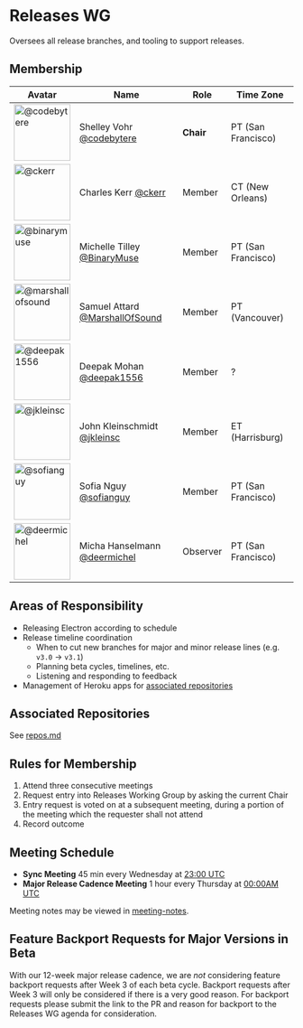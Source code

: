 # Releases WG

Oversees all release branches, and tooling to support releases.

## Membership

| Avatar | Name | Role | Time Zone |
| -------------------------------------------|----------------------|----------------------------| -------- |
| <img src="https://github.com/codebytere.png" width=100 alt="@codebytere">  | Shelley Vohr [@codebytere](https://github.com/codebytere) | **Chair** | PT (San Francisco) |
| <img src="https://github.com/ckerr.png" width=100 alt="@ckerr">  | Charles Kerr [@ckerr](https://github.com/ckerr) | Member | CT (New Orleans) |
| <img src="https://github.com/binarymuse.png" width=100 alt="@binarymuse">  | Michelle Tilley [@BinaryMuse](https://github.com/binarymuse) | Member | PT (San Francisco) |
| <img src="https://github.com/marshallofsound.png" width=100 alt="@marshallofsound">  | Samuel Attard [@MarshallOfSound](https://github.com/marshallofsound) | Member | PT (Vancouver) |
| <img src="https://github.com/deepak1556.png" width=100 alt="@deepak1556">  | Deepak Mohan [@deepak1556](https://github.com/deepak1556) | Member | ? |
| <img src="https://github.com/jkleinsc.png" width=100 alt="@jkleinsc">  | John Kleinschmidt [@jkleinsc](https://github.com/jkleinsc) | Member | ET (Harrisburg) |
| <img src="https://github.com/sofianguy.png" width=100 alt="@sofianguy">  | Sofia Nguy [@sofianguy](https://github.com/sofianguy) | Member | PT (San Francisco) |
| <img src="https://github.com/deermichel.png" width=100 alt="@deermichel">  | Micha Hanselmann [@deermichel](https://github.com/deermichel) | Observer | PT (San Francisco) |

## Areas of Responsibility

* Releasing Electron according to schedule
* Release timeline coordination
  * When to cut new branches for major and minor release lines (e.g. `v3.0` -> `v3.1`)
  * Planning beta cycles, timelines, etc.
  * Listening and responding to feedback
* Management of Heroku apps for [associated repositories](#associated-repositories)

## Associated Repositories

See [repos.md](repos.md)

## Rules for Membership

1. Attend three consecutive meetings
2. Request entry into Releases Working Group by asking the current Chair
3. Entry request is voted on at a subsequent meeting, during a portion of the meeting which the requester shall not attend
4. Record outcome

## Meeting Schedule

* **Sync Meeting** 45 min every Wednesday at [23:00 UTC](https://duckduckgo.com/?q=23%3A00+UTC&ia=answer)
* **Major Release Cadence Meeting** 1 hour every Thursday at [00:00AM UTC](https://duckduckgo.com/?q=00%3A00+UTC&ia=answer)

Meeting notes may be viewed in [meeting-notes](meeting-notes).

## Feature Backport Requests for Major Versions in Beta
With our 12-week major release cadence, we are _not_ considering feature backport requests after Week 3 of each beta cycle. Backport requests after Week 3 will only be considered if there is a very good reason. For backport requests please submit the link to the PR and reason for backport to the Releases WG agenda for consideration.

